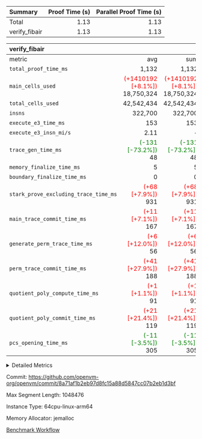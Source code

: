 | Summary | Proof Time (s) | Parallel Proof Time (s) |
|:---|---:|---:|
| Total |  1.13 |  1.13 |
| verify_fibair |  1.13 |  1.13 |


| verify_fibair |||||
|:---|---:|---:|---:|---:|
|metric|avg|sum|max|min|
| `total_proof_time_ms ` |  1,132 |  1,132 |  1,132 |  1,132 |
| `main_cells_used     ` | <span style='color: red'>(+1410192 [+8.1%])</span> 18,750,324 | <span style='color: red'>(+1410192 [+8.1%])</span> 18,750,324 | <span style='color: red'>(+1410192 [+8.1%])</span> 18,750,324 | <span style='color: red'>(+1410192 [+8.1%])</span> 18,750,324 |
| `total_cells_used    ` |  42,542,434 |  42,542,434 |  42,542,434 |  42,542,434 |
| `insns               ` |  322,700 |  322,700 |  322,700 |  322,700 |
| `execute_e3_time_ms  ` |  153 |  153 |  153 |  153 |
| `execute_e3_insn_mi/s` |  2.11 | -          |  2.11 |  2.11 |
| `trace_gen_time_ms   ` | <span style='color: green'>(-131 [-73.2%])</span> 48 | <span style='color: green'>(-131 [-73.2%])</span> 48 | <span style='color: green'>(-131 [-73.2%])</span> 48 | <span style='color: green'>(-131 [-73.2%])</span> 48 |
| `memory_finalize_time_ms` |  5 |  5 |  5 |  5 |
| `boundary_finalize_time_ms` |  0 |  0 |  0 |  0 |
| `stark_prove_excluding_trace_time_ms` | <span style='color: red'>(+68 [+7.9%])</span> 931 | <span style='color: red'>(+68 [+7.9%])</span> 931 | <span style='color: red'>(+68 [+7.9%])</span> 931 | <span style='color: red'>(+68 [+7.9%])</span> 931 |
| `main_trace_commit_time_ms` | <span style='color: red'>(+11 [+7.1%])</span> 167 | <span style='color: red'>(+11 [+7.1%])</span> 167 | <span style='color: red'>(+11 [+7.1%])</span> 167 | <span style='color: red'>(+11 [+7.1%])</span> 167 |
| `generate_perm_trace_time_ms` | <span style='color: red'>(+6 [+12.0%])</span> 56 | <span style='color: red'>(+6 [+12.0%])</span> 56 | <span style='color: red'>(+6 [+12.0%])</span> 56 | <span style='color: red'>(+6 [+12.0%])</span> 56 |
| `perm_trace_commit_time_ms` | <span style='color: red'>(+41 [+27.9%])</span> 188 | <span style='color: red'>(+41 [+27.9%])</span> 188 | <span style='color: red'>(+41 [+27.9%])</span> 188 | <span style='color: red'>(+41 [+27.9%])</span> 188 |
| `quotient_poly_compute_time_ms` | <span style='color: red'>(+1 [+1.1%])</span> 91 | <span style='color: red'>(+1 [+1.1%])</span> 91 | <span style='color: red'>(+1 [+1.1%])</span> 91 | <span style='color: red'>(+1 [+1.1%])</span> 91 |
| `quotient_poly_commit_time_ms` | <span style='color: red'>(+21 [+21.4%])</span> 119 | <span style='color: red'>(+21 [+21.4%])</span> 119 | <span style='color: red'>(+21 [+21.4%])</span> 119 | <span style='color: red'>(+21 [+21.4%])</span> 119 |
| `pcs_opening_time_ms ` | <span style='color: green'>(-11 [-3.5%])</span> 305 | <span style='color: green'>(-11 [-3.5%])</span> 305 | <span style='color: green'>(-11 [-3.5%])</span> 305 | <span style='color: green'>(-11 [-3.5%])</span> 305 |



<details>
<summary>Detailed Metrics</summary>

|  | verify_program_compile_ms | total_cells | stark_prove_excluding_trace_time_ms | quotient_poly_compute_time_ms | quotient_poly_commit_time_ms | perm_trace_commit_time_ms | pcs_opening_time_ms | main_trace_commit_time_ms | app proof_time_ms |
| --- | --- | --- | --- | --- | --- | --- | --- | --- |
|  | 7 | 65,536 | 36 | 1 | 6 | 0 | 21 | 7 | 2,205 | 

| air_name | rows | quotient_deg | main_cols | interactions | constraints | cells |
| --- | --- | --- | --- | --- | --- | --- |
| AccessAdapterAir<2> |  | 2 |  | 5 | 12 |  | 
| AccessAdapterAir<4> |  | 2 |  | 5 | 12 |  | 
| AccessAdapterAir<8> |  | 2 |  | 5 | 12 |  | 
| FibonacciAir | 32,768 | 1 | 2 |  | 5 | 65,536 | 
| FriReducedOpeningAir |  | 2 |  | 39 | 71 |  | 
| JalRangeCheckAir |  | 2 |  | 9 | 14 |  | 
| NativePoseidon2Air<BabyBearParameters>, 1> |  | 2 |  | 136 | 572 |  | 
| PhantomAir |  | 2 |  | 3 | 5 |  | 
| ProgramAir |  | 1 |  | 1 | 4 |  | 
| VariableRangeCheckerAir |  | 1 |  | 1 | 4 |  | 
| VmAirWrapper<AluNativeAdapterAir, FieldArithmeticCoreAir> |  | 2 |  | 15 | 27 |  | 
| VmAirWrapper<BranchNativeAdapterAir, BranchEqualCoreAir<1> |  | 2 |  | 11 | 25 |  | 
| VmAirWrapper<NativeAdapterAir<2, 0>, PublicValuesCoreAir> |  | 2 |  | 11 | 29 |  | 
| VmAirWrapper<NativeLoadStoreAdapterAir<1>, NativeLoadStoreCoreAir<1> |  | 2 |  | 15 | 20 |  | 
| VmAirWrapper<NativeLoadStoreAdapterAir<4>, NativeLoadStoreCoreAir<4> |  | 2 |  | 15 | 20 |  | 
| VmAirWrapper<NativeVectorizedAdapterAir<4>, FieldExtensionCoreAir> |  | 2 |  | 15 | 27 |  | 
| VmConnectorAir |  | 2 |  | 5 | 11 |  | 
| VolatileBoundaryAir |  | 2 |  | 7 | 19 |  | 

| group | trace_gen_time_ms | total_proof_time_ms | total_cells_used | total_cells | system_trace_gen_time_ms | stark_prove_excluding_trace_time_ms | single_trace_gen_time_ms | quotient_poly_compute_time_ms | quotient_poly_commit_time_ms | perm_trace_commit_time_ms | pcs_opening_time_ms | memory_finalize_time_ms | main_trace_commit_time_ms | main_cells_used | insns | generate_perm_trace_time_ms | fri.log_blowup | execute_e3_time_ms | execute_e3_insn_mi/s | boundary_finalize_time_ms |
| --- | --- | --- | --- | --- | --- | --- | --- | --- | --- | --- | --- | --- | --- | --- | --- | --- | --- | --- | --- | --- |
| verify_fibair | 48 | 1,132 | 42,542,434 | 62,474,410 | 48 | 931 | 2 | 91 | 119 | 188 | 305 | 5 | 167 | 18,750,324 | 322,700 | 56 | 1 | 153 | 2.11 | 0 | 

| group | air_name | rows | prep_cols | perm_cols | main_cols | cells |
| --- | --- | --- | --- | --- | --- | --- |
| verify_fibair | AccessAdapterAir<2> | 131,072 |  | 16 | 11 | 3,538,944 | 
| verify_fibair | AccessAdapterAir<4> | 65,536 |  | 16 | 13 | 1,900,544 | 
| verify_fibair | AccessAdapterAir<8> | 128 |  | 16 | 17 | 4,224 | 
| verify_fibair | FriReducedOpeningAir | 2,048 |  | 84 | 27 | 227,328 | 
| verify_fibair | JalRangeCheckAir | 32,768 |  | 28 | 12 | 1,310,720 | 
| verify_fibair | NativePoseidon2Air<BabyBearParameters>, 1> | 32,768 |  | 312 | 398 | 23,265,280 | 
| verify_fibair | PhantomAir | 16,384 |  | 12 | 6 | 294,912 | 
| verify_fibair | ProgramAir | 8,192 |  | 8 | 10 | 147,456 | 
| verify_fibair | VariableRangeCheckerAir | 262,144 | 2 | 8 | 1 | 2,359,296 | 
| verify_fibair | VmAirWrapper<AluNativeAdapterAir, FieldArithmeticCoreAir> | 262,144 |  | 36 | 29 | 17,039,360 | 
| verify_fibair | VmAirWrapper<BranchNativeAdapterAir, BranchEqualCoreAir<1> | 32,768 |  | 28 | 23 | 1,671,168 | 
| verify_fibair | VmAirWrapper<NativeLoadStoreAdapterAir<1>, NativeLoadStoreCoreAir<1> | 65,536 |  | 40 | 21 | 3,997,696 | 
| verify_fibair | VmAirWrapper<NativeLoadStoreAdapterAir<4>, NativeLoadStoreCoreAir<4> | 32,768 |  | 40 | 27 | 2,195,456 | 
| verify_fibair | VmAirWrapper<NativeVectorizedAdapterAir<4>, FieldExtensionCoreAir> | 32,768 |  | 36 | 38 | 2,424,832 | 
| verify_fibair | VmConnectorAir | 2 | 1 | 16 | 5 | 42 | 
| verify_fibair | VolatileBoundaryAir | 65,536 |  | 20 | 12 | 2,097,152 | 

| group | trace_height_constraint | weighted_sum | threshold |
| --- | --- | --- | --- |
| verify_fibair | 0 | 1,085,444 | 2,013,265,921 | 
| verify_fibair | 1 | 5,411,200 | 2,013,265,921 | 
| verify_fibair | 2 | 542,722 | 2,013,265,921 | 
| verify_fibair | 3 | 5,476,612 | 2,013,265,921 | 
| verify_fibair | 4 | 65,536 | 2,013,265,921 | 
| verify_fibair | 5 | 12,851,850 | 2,013,265,921 | 

| trace_height_constraint | threshold |
| --- | --- |
| 0 | 2,013,265,921 | 

</details>


Commit: https://github.com/openvm-org/openvm/commit/8a71af1b2eb97d8fc15a88d5847cc07b2eb1d3bf

Max Segment Length: 1048476

Instance Type: 64cpu-linux-arm64

Memory Allocator: jemalloc

[Benchmark Workflow](https://github.com/openvm-org/openvm/actions/runs/16803775964)
